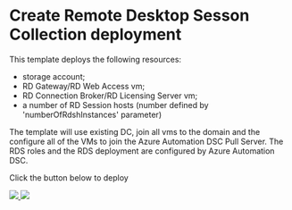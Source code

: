 # Create Remote Desktop Sesson Collection deployment

This template deploys the following resources:

<ul><li>storage account;</li><li>RD Gateway/RD Web Access vm;</li><li>RD Connection Broker/RD Licensing Server vm;</li><li>a number of RD Session hosts (number defined by 'numberOfRdshInstances' parameter)</li></ul>

The template will use existing DC, join all vms to the domain and the configure all of the VMs to join the Azure Automation DSC Pull Server. The RDS roles and the RDS deployment are configured by Azure Automation DSC.

Click the button below to deploy

<a href="https://portal.azure.com/#create/microsoft.template/uri/https%3A%2F%2Fraw.githubusercontent.com%2FBrettOJ%2FEEAzureAutomation%2Fmaster%2FRDSClusterADJoin%2Fazuredeploy.json" target="_blank">
    <img src="http://azuredeploy.net/deploybutton.png"/>
</a>
<a href="http://armviz.io/#/?load=https://raw.githubusercontent.com/BrettOJ/EEAzureAutomation/master/RDSClusterADJoin/azuredeploy.json" target="_blank">
    <img src="http://armviz.io/visualizebutton.png"/>
</a>
